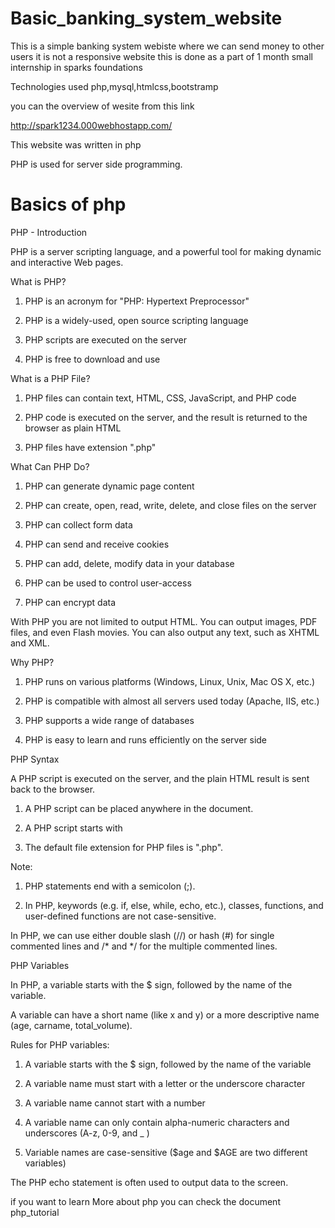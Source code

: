 # Basic_banking_system_website

This is a simple banking system webiste where we can send money to other users it is not a responsive website this is done as a part of  1 month small internship in sparks foundations

Technologies used php,mysql,htmlcss,bootstramp

you can the overview of wesite from this link 

http://spark1234.000webhostapp.com/

 This website was written in php
 
 PHP is used for server side programming.
 
 # Basics of php
 
 PHP - Introduction
 
PHP is a server scripting language, and a powerful tool for making dynamic and interactive Web pages.

What is PHP?

1. PHP is an acronym for "PHP: Hypertext Preprocessor"

2. PHP is a widely-used, open source scripting language

3. PHP scripts are executed on the server

4. PHP is free to download and use

What is a PHP File?

1. PHP files can contain text, HTML, CSS, JavaScript, and PHP code

2. PHP code is executed on the server, and the result is returned to the browser as plain HTML

3. PHP files have extension ".php"

What Can PHP Do?

1. PHP can generate dynamic page content

2. PHP can create, open, read, write, delete, and close files on the server

3. PHP can collect form data

4. PHP can send and receive cookies

5. PHP can add, delete, modify data in your database

6. PHP can be used to control user-access

7. PHP can encrypt data

With PHP you are not limited to output HTML. You can output images, PDF files, and even Flash movies. You can also output any text, such as XHTML and XML.

Why PHP?

1. PHP runs on various platforms (Windows, Linux, Unix, Mac OS X, etc.)

2. PHP is compatible with almost all servers used today (Apache, IIS, etc.)

3. PHP supports a wide range of databases

4. PHP is easy to learn and runs efficiently on the server side

PHP Syntax

A PHP script is executed on the server, and the plain HTML result is sent back to the browser.

1. A PHP script can be placed anywhere in the document.

2. A PHP script starts with <?php and ends with ?>

3. The default file extension for PHP files is ".php".

Note: 

1. PHP statements end with a semicolon (;).

2. In PHP, keywords (e.g. if, else, while, echo, etc.), classes, functions, and user-defined functions are not case-sensitive.

In PHP, we can use either double slash (//) or hash (#) for single commented lines and /* and */ for the multiple commented lines.

PHP Variables

In PHP, a variable starts with the $ sign, followed by the name of the variable.

A variable can have a short name (like x and y) or a more descriptive name (age, carname, total_volume).

Rules for PHP variables:

1. A variable starts with the $ sign, followed by the name of the variable

2. A variable name must start with a letter or the underscore character

3. A variable name cannot start with a number

4. A variable name can only contain alpha-numeric characters and underscores (A-z, 0-9, and _ )

5. Variable names are case-sensitive ($age and $AGE are two different variables)

The PHP echo statement is often used to output data to the screen.

if you want to learn More about php you can check the document php_tutorial

